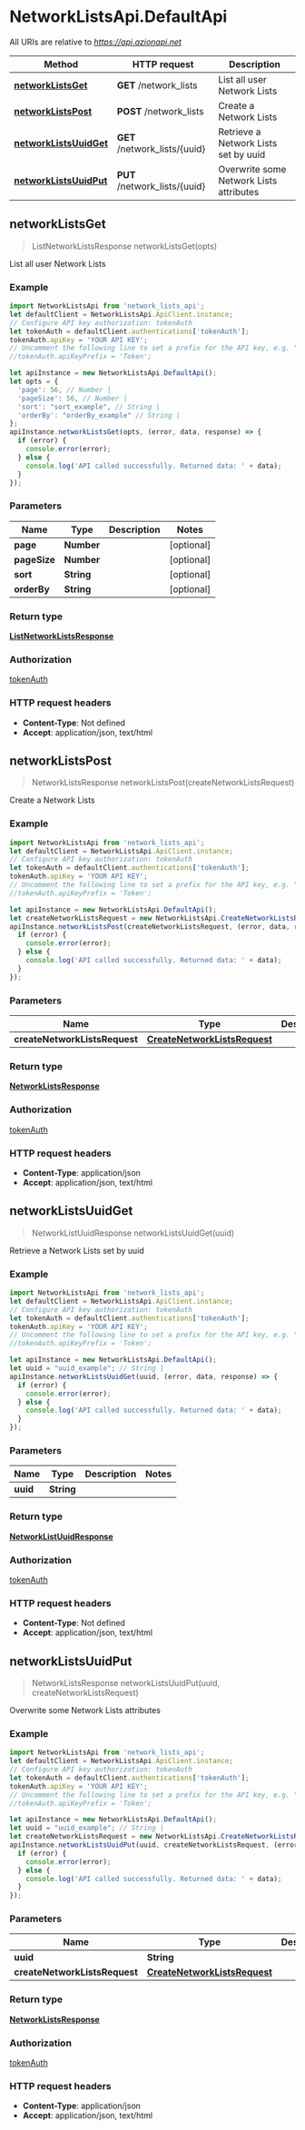 # NetworkListsApi.DefaultApi

All URIs are relative to *https://api.azionapi.net*

Method | HTTP request | Description
------------- | ------------- | -------------
[**networkListsGet**](DefaultApi.md#networkListsGet) | **GET** /network_lists | List all user Network Lists
[**networkListsPost**](DefaultApi.md#networkListsPost) | **POST** /network_lists | Create a Network Lists
[**networkListsUuidGet**](DefaultApi.md#networkListsUuidGet) | **GET** /network_lists/{uuid} | Retrieve a Network Lists set by uuid
[**networkListsUuidPut**](DefaultApi.md#networkListsUuidPut) | **PUT** /network_lists/{uuid} | Overwrite some Network Lists attributes



## networkListsGet

> ListNetworkListsResponse networkListsGet(opts)

List all user Network Lists

### Example

```javascript
import NetworkListsApi from 'network_lists_api';
let defaultClient = NetworkListsApi.ApiClient.instance;
// Configure API key authorization: tokenAuth
let tokenAuth = defaultClient.authentications['tokenAuth'];
tokenAuth.apiKey = 'YOUR API KEY';
// Uncomment the following line to set a prefix for the API key, e.g. "Token" (defaults to null)
//tokenAuth.apiKeyPrefix = 'Token';

let apiInstance = new NetworkListsApi.DefaultApi();
let opts = {
  'page': 56, // Number | 
  'pageSize': 56, // Number | 
  'sort': "sort_example", // String | 
  'orderBy': "orderBy_example" // String | 
};
apiInstance.networkListsGet(opts, (error, data, response) => {
  if (error) {
    console.error(error);
  } else {
    console.log('API called successfully. Returned data: ' + data);
  }
});
```

### Parameters


Name | Type | Description  | Notes
------------- | ------------- | ------------- | -------------
 **page** | **Number**|  | [optional] 
 **pageSize** | **Number**|  | [optional] 
 **sort** | **String**|  | [optional] 
 **orderBy** | **String**|  | [optional] 

### Return type

[**ListNetworkListsResponse**](ListNetworkListsResponse.md)

### Authorization

[tokenAuth](../README.md#tokenAuth)

### HTTP request headers

- **Content-Type**: Not defined
- **Accept**: application/json, text/html


## networkListsPost

> NetworkListsResponse networkListsPost(createNetworkListsRequest)

Create a Network Lists

### Example

```javascript
import NetworkListsApi from 'network_lists_api';
let defaultClient = NetworkListsApi.ApiClient.instance;
// Configure API key authorization: tokenAuth
let tokenAuth = defaultClient.authentications['tokenAuth'];
tokenAuth.apiKey = 'YOUR API KEY';
// Uncomment the following line to set a prefix for the API key, e.g. "Token" (defaults to null)
//tokenAuth.apiKeyPrefix = 'Token';

let apiInstance = new NetworkListsApi.DefaultApi();
let createNetworkListsRequest = new NetworkListsApi.CreateNetworkListsRequest(); // CreateNetworkListsRequest | 
apiInstance.networkListsPost(createNetworkListsRequest, (error, data, response) => {
  if (error) {
    console.error(error);
  } else {
    console.log('API called successfully. Returned data: ' + data);
  }
});
```

### Parameters


Name | Type | Description  | Notes
------------- | ------------- | ------------- | -------------
 **createNetworkListsRequest** | [**CreateNetworkListsRequest**](CreateNetworkListsRequest.md)|  | 

### Return type

[**NetworkListsResponse**](NetworkListsResponse.md)

### Authorization

[tokenAuth](../README.md#tokenAuth)

### HTTP request headers

- **Content-Type**: application/json
- **Accept**: application/json, text/html


## networkListsUuidGet

> NetworkListUuidResponse networkListsUuidGet(uuid)

Retrieve a Network Lists set by uuid

### Example

```javascript
import NetworkListsApi from 'network_lists_api';
let defaultClient = NetworkListsApi.ApiClient.instance;
// Configure API key authorization: tokenAuth
let tokenAuth = defaultClient.authentications['tokenAuth'];
tokenAuth.apiKey = 'YOUR API KEY';
// Uncomment the following line to set a prefix for the API key, e.g. "Token" (defaults to null)
//tokenAuth.apiKeyPrefix = 'Token';

let apiInstance = new NetworkListsApi.DefaultApi();
let uuid = "uuid_example"; // String | 
apiInstance.networkListsUuidGet(uuid, (error, data, response) => {
  if (error) {
    console.error(error);
  } else {
    console.log('API called successfully. Returned data: ' + data);
  }
});
```

### Parameters


Name | Type | Description  | Notes
------------- | ------------- | ------------- | -------------
 **uuid** | **String**|  | 

### Return type

[**NetworkListUuidResponse**](NetworkListUuidResponse.md)

### Authorization

[tokenAuth](../README.md#tokenAuth)

### HTTP request headers

- **Content-Type**: Not defined
- **Accept**: application/json, text/html


## networkListsUuidPut

> NetworkListsResponse networkListsUuidPut(uuid, createNetworkListsRequest)

Overwrite some Network Lists attributes

### Example

```javascript
import NetworkListsApi from 'network_lists_api';
let defaultClient = NetworkListsApi.ApiClient.instance;
// Configure API key authorization: tokenAuth
let tokenAuth = defaultClient.authentications['tokenAuth'];
tokenAuth.apiKey = 'YOUR API KEY';
// Uncomment the following line to set a prefix for the API key, e.g. "Token" (defaults to null)
//tokenAuth.apiKeyPrefix = 'Token';

let apiInstance = new NetworkListsApi.DefaultApi();
let uuid = "uuid_example"; // String | 
let createNetworkListsRequest = new NetworkListsApi.CreateNetworkListsRequest(); // CreateNetworkListsRequest | 
apiInstance.networkListsUuidPut(uuid, createNetworkListsRequest, (error, data, response) => {
  if (error) {
    console.error(error);
  } else {
    console.log('API called successfully. Returned data: ' + data);
  }
});
```

### Parameters


Name | Type | Description  | Notes
------------- | ------------- | ------------- | -------------
 **uuid** | **String**|  | 
 **createNetworkListsRequest** | [**CreateNetworkListsRequest**](CreateNetworkListsRequest.md)|  | 

### Return type

[**NetworkListsResponse**](NetworkListsResponse.md)

### Authorization

[tokenAuth](../README.md#tokenAuth)

### HTTP request headers

- **Content-Type**: application/json
- **Accept**: application/json, text/html

